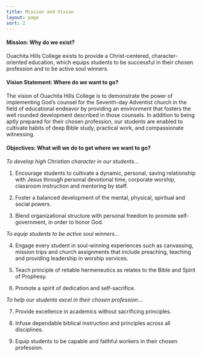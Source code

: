 ```yaml
---
title: Mission and Vision
layout: page
sort: 2
---
```


#### Mission: Why do we exist?

Ouachita Hills College exists to provide a Christ-centered, character-oriented education, which
equips students to be successful in their chosen profession and to be active soul winners.

#### Vision Statement: Where do we want to go?
The vision of Ouachita Hills College is to demonstrate the power of implementing God’s counsel
for the Seventh-day Adventist church in the field of educational endeavor by providing an
environment that fosters the well rounded development described in those counsels. In
addition to being aptly prepared for their chosen profession, our students are enabled to
cultivate habits of deep Bible study, practical work, and compassionate witnessing.

#### Objectives: What will we do to get where we want to go?

*To develop high Christian character in our students…*

1. Encourage students to cultivate a dynamic, personal, saving relationship with Jesus
through personal devotional time, corporate worship, classroom instruction and
mentoring by staff.

2. Foster a balanced development of the mental, physical, spiritual and social powers.

3. Blend organizational structure with personal freedom to promote self-government, in
order to honor God.

*To equip students to be active soul winners…*

4. Engage every student in soul-winning experiences such as canvassing, mission trips and
church assignments that include preaching, teaching and providing leadership in
worship services.

5. Teach principle of reliable hermeneutics as relates to the Bible and Spirit of Prophesy.

6. Promote a spirit of dedication and self-sacrifice.

*To help our students excel in their chosen profession…*

7. Provide excellence in academics without sacrificing principles.

8. Infuse dependable biblical instruction and principles across all disciplines.

9. Equip students to be capable and faithful workers in their chosen profession.
